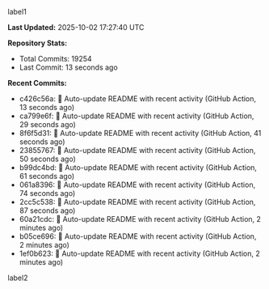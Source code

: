 
label1 
<!-- ACTIVITY_START -->
**Last Updated:** 2025-10-02 17:27:40 UTC

**Repository Stats:**
- Total Commits: 19254
- Last Commit: 13 seconds ago

**Recent Commits:**
- c426c56a: 🤖 Auto-update README with recent activity (GitHub Action, 13 seconds ago)
- ca799e6f: 🤖 Auto-update README with recent activity (GitHub Action, 29 seconds ago)
- 8f6f5d31: 🤖 Auto-update README with recent activity (GitHub Action, 41 seconds ago)
- 23855767: 🤖 Auto-update README with recent activity (GitHub Action, 50 seconds ago)
- b99dc4bd: 🤖 Auto-update README with recent activity (GitHub Action, 61 seconds ago)
- 061a8396: 🤖 Auto-update README with recent activity (GitHub Action, 74 seconds ago)
- 2cc5c538: 🤖 Auto-update README with recent activity (GitHub Action, 87 seconds ago)
- 60a21cdc: 🤖 Auto-update README with recent activity (GitHub Action, 2 minutes ago)
- b05ce696: 🤖 Auto-update README with recent activity (GitHub Action, 2 minutes ago)
- 1ef0b623: 🤖 Auto-update README with recent activity (GitHub Action, 2 minutes ago)
<!-- ACTIVITY_END -->

label2
